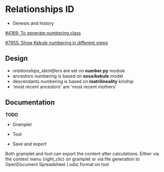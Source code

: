 Relationships ID
===================

* Genesis and history

[#4169: To generate numbering class]( https://gramps-project.org/bugs/view.php?id=4169 )

[#7955: Show Kekule numbering in different views]( https://gramps-project.org/bugs/view.php?id=7955 )

Design
------

* *relationships_identifiers* are set on __number.py__ module
* ancestors numbering is based on **sosa/kekule** model
* descendants numbering is based on **matrilineality** kinship
* 'most recent ancestors' are 'most recent mothers'

Documentation
-------------
**TODO**

* Gramplet

* Tool

* Save and export

Both gramplet and tool can export the content after calculations.
Either via the context menu (*right_clic*) on gramplet or via file
generation to OpenDocument Spreadsheet (.ods) format on tool.